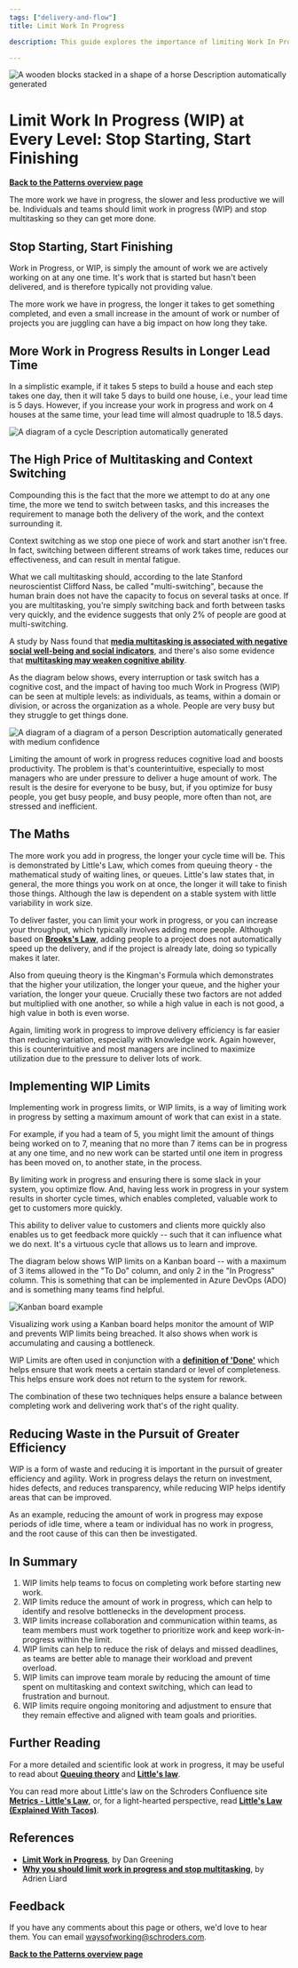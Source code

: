 ```yaml
---
tags: ["delivery-and-flow"]
title: Limit Work In Progress

description: This guide explores the importance of limiting Work In Progress (WIP) to enhance productivity and reduce cognitive overload. By minimizing multitasking and implementing WIP limits through tools like Kanban boards, teams can optimize workflow, reduce bottlenecks, and improve efficiency, leading to faster delivery and higher-quality outputs.

---
```


![A wooden blocks stacked in a shape of a horse Description automatically generated](Limit%20Work%20In%20Progress_media/media/image1.jpeg)

# Limit Work In Progress (WIP) at Every Level: Stop Starting, Start Finishing

[**Back to the Patterns overview page**](https://schroders365eur.sharepoint.com/sites/myschroders/content/Pages/CorporatePages/XeHDBpKDVFziBxivUrK0A/c8357f9c-361f-4a21-868b-339a7cfa1295.aspx)

The more work we have in progress, the slower and less productive we will be. Individuals and teams should limit work in progress (WIP) and stop multitasking so they can get more done.

## Stop Starting, Start Finishing

Work in Progress, or WIP, is simply the amount of work we are actively working on at any one time. It's work that is started but hasn't been delivered, and is therefore typically not providing value.

The more work we have in progress, the longer it takes to get something completed, and even a small increase in the amount of work or number of projects you are juggling can have a big impact on how long they take.

## More Work in Progress Results in Longer Lead Time

In a simplistic example, if it takes 5 steps to build a house and each step takes one day, then it will take 5 days to build one house, i.e., your lead time is 5 days. However, if you increase your work in progress and work on 4 houses at the same time, your lead time will almost quadruple to 18.5 days.

![A diagram of a cycle Description automatically generated](Limit%20Work%20In%20Progress_media/media/image2.png)

## The High Price of Multitasking and Context Switching

Compounding this is the fact that the more we attempt to do at any one time, the more we tend to switch between tasks, and this increases the requirement to manage both the delivery of the work, and the context surrounding it.

Context switching as we stop one piece of work and start another isn't free. In fact, switching between different streams of work takes time, reduces our effectiveness, and can result in mental fatigue.

What we call multitasking should, according to the late Stanford neuroscientist Clifford Nass, be called "multi-switching", because the human brain does not have the capacity to focus on several tasks at once. If you are multitasking, you're simply switching back and forth between tasks very quickly, and the evidence suggests that only 2% of people are good at multi-switching.

A study by Nass found that [**media multitasking is associated with negative social well-being and social indicators**](https://psycnet.apa.org/record/2012-02084-001), and there's also some evidence that [**multitasking may weaken cognitive ability**](https://www.pnas.org/doi/abs/10.1073/pnas.0903620106).

As the diagram below shows, every interruption or task switch has a cognitive cost, and the impact of having too much Work in Progress (WIP) can be seen at multiple levels: as individuals, as teams, within a domain or division, or across the organization as a whole. People are very busy but they struggle to get things done.

![A diagram of a diagram of a person Description automatically generated with medium confidence](Limit%20Work%20In%20Progress_media/media/image3.png)

Limiting the amount of work in progress reduces cognitive load and boosts productivity. The problem is that's counterintuitive, especially to most managers who are under pressure to deliver a huge amount of work. The result is the desire for everyone to be busy, but, if you optimize for busy people, you get busy people, and busy people, more often than not, are stressed and inefficient.

## The Maths

The more work you add in progress, the longer your cycle time will be. This is demonstrated by Little's Law, which comes from queuing theory - the mathematical study of waiting lines, or queues. Little's law states that, in general, the more things you work on at once, the longer it will take to finish those things. Although the law is dependent on a stable system with little variability in work size.

To deliver faster, you can limit your work in progress, or you can increase your throughput, which typically involves adding more people. Although based on [**Brooks's Law**](https://en.wikipedia.org/wiki/Brooks%27s%20law), adding people to a project does not automatically speed up the delivery, and if the project is already late, doing so typically makes it later.

Also from queuing theory is the Kingman's Formula which demonstrates that the higher your utilization, the longer your queue, and the higher your variation, the longer your queue. Crucially these two factors are not added but multiplied with one another, so while a high value in each is not good, a high value in both is even worse.

Again, limiting work in progress to improve delivery efficiency is far easier than reducing variation, especially with knowledge work. Again however, this is counterintuitive and most managers are inclined to maximize utilization due to the pressure to deliver lots of work.

## Implementing WIP Limits

Implementing work in progress limits, or WIP limits, is a way of limiting work in progress by setting a maximum amount of work that can exist in a state.

For example, if you had a team of 5, you might limit the amount of things being worked on to 7, meaning that no more than 7 items can be in progress at any one time, and no new work can be started until one item in progress has been moved on, to another state, in the process.

By limiting work in progress and ensuring there is some slack in your system, you optimize flow. And, having less work in progress in your system results in shorter cycle times, which enables completed, valuable work to get to customers more quickly.

This ability to deliver value to customers and clients more quickly also enables us to get feedback more quickly -- such that it can influence what we do next. It's a virtuous cycle that allows us to learn and improve.

The diagram below shows WIP limits on a Kanban board -- with a maximum of 3 items allowed in the "To Do" column, and only 2 in the "In Progress" column. This is something that can be implemented in Azure DevOps (ADO) and is something many teams find helpful.

![Kanban board example](Limit%20Work%20In%20Progress_media/media/image4.png)

Visualizing work using a Kanban board helps monitor the amount of WIP and prevents WIP limits being breached. It also shows when work is accumulating and causing a bottleneck.

WIP Limits are often used in conjunction with a [**definition of 'Done'**](https://schroders365eur.sharepoint.com/sites/myschroders/content/Pages/CorporatePages/cA5DcI8h54ye17yXUNla6w/87fd8010-884c-426f-a99c-58b8fbe17df8.aspx) which helps ensure that work meets a certain standard or level of completeness. This helps ensure work does not return to the system for rework.

The combination of these two techniques helps ensure a balance between completing work and delivering work that's of the right quality.

## Reducing Waste in the Pursuit of Greater Efficiency

WIP is a form of waste and reducing it is important in the pursuit of greater efficiency and agility. Work in progress delays the return on investment, hides defects, and reduces transparency, while reducing WIP helps identify areas that can be improved.

As an example, reducing the amount of work in progress may expose periods of idle time, where a team or individual has no work in progress, and the root cause of this can then be investigated.

## In Summary

1. WIP limits help teams to focus on completing work before starting new work.
2. WIP limits reduce the amount of work in progress, which can help to identify and resolve bottlenecks in the development process.
3. WIP limits increase collaboration and communication within teams, as team members must work together to prioritize work and keep work-in-progress within the limit.
4. WIP limits can help to reduce the risk of delays and missed deadlines, as teams are better able to manage their workload and prevent overload.
5. WIP limits can improve team morale by reducing the amount of time spent on multitasking and context switching, which can lead to frustration and burnout.
6. WIP limits require ongoing monitoring and adjustment to ensure that they remain effective and aligned with team goals and priorities.

## Further Reading

For a more detailed and scientific look at work in progress, it may be useful to read about [**Queuing theory**](https://less.works/less/principles/queueing_theory) and [**Little's law**](https://kanbanzone.com/littles-law/).

You can read more about Little's law on the Schroders Confluence site [**Metrics - Little's Law**](https://confluence.schroders.com/pages/viewpage.action?spaceKey=DN&title=Metrics+-+Little%27s+Law), or, for a light-hearted perspective, read [**Little's Law (Explained With Tacos)**](https://toggl.com/track/littles-law/).

## References

- [**Limit Work in Progress**](https://agilecanon.com/pattern-work-in-progress/), by Dan Greening
- [**Why you should limit work in progress and stop multitasking**](https://medium.com/@Adrien_Liard/why-you-should-limit-work-in-progress-and-stop-multitasking-ba7ecd4670f), by Adrien Liard

## Feedback

If you have any comments about this page or others, we'd love to hear them. You can email [waysofworking@schroders.com](mailto:waysofworking@schroders.com).

[**Back to the Patterns overview page**](https://schroders365eur.sharepoint.com/sites/myschroders/content/Pages/CorporatePages/XeHDBpKDVFziBxivUrK0A/c8357f9c-361f-4a21-868b-339a7cfa1295.aspx)
